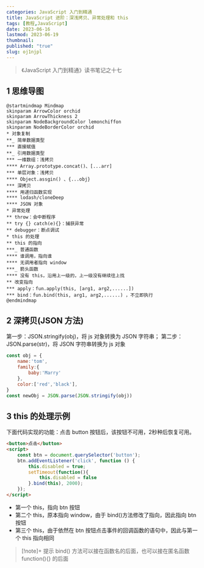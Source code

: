 ```yaml
---
categories: JavaScript 入门到精通
title: JavaScript 进阶：深浅拷贝、异常处理和 this
tags: [教程,JavaScript]
date: 2023-06-16
lastmod: 2023-06-19
thumbnail: 
published: "true"
slug: oj1njpl
---
```


>《JavaScript 入门到精通》读书笔记之十七



## 1 思维导图
```plantuml
@startmindmap Mindmap
skinparam ArrowColor orchid
skinparam ArrowThickness 2
skinparam NodeBackgroundColor lemonchiffon
skinparam NodeBorderColor orchid
* 对象复制
**_ 简单数据类型
*** 直接赋值
**_ 引用数据类型
*** 一维数组：浅拷贝
**** Array.prototype.concat()、[...arr]
*** 单层对象：浅拷贝
**** Object.assgin() 、{...obj}
*** 深拷贝
**** 用递归函数实现
**** lodash/cloneDeep
**** JSON 对象
* 异常处理
** throw：会中断程序
** try {} catch(e){}：捕获异常
** debugger：断点调试
* this 的处理
** this 的指向
***_ 普通函数
**** 谁调用，指向谁
**** 无调用者指向 window
***_ 箭头函数
**** 没有 this，沿用上一级的，上一级没有继续往上找
** 改变指向
*** apply：fun.apply(this, [arg1, arg2,......])
*** bind：fun.bind(this, arg1, arg2,......) ，不立即执行
@endmindmap
```


## 2 深拷贝(JSON 方法)

第一步：JSON.stringify(obj)，将 js 对象转换为 JSON 字符串；
第二步：JSON.parse(str)，将 JSON 字符串转换为 js 对象
```js
const obj = {
	name:'tom',
	family:{
		baby:'Marry'
	},
	color:['red','black'],
}
const newObj = JSON.parse(JSON.stringify(obj))
```

## 3 this 的处理示例
下面代码实现的功能：点击 button 按钮后，该按钮不可用，2秒种后恢复可用。
```html
<button>点击</button>
<script>
	const btn = document.querySelector('button');
	btn.addEventListener('click', function () {
		this.disabled = true;
		setTimeout(function(){                
			this.disabled = false
		}.bind(this), 2000);
	});
</script>
```

- 第一个 this，指向 btn 按钮
- 第二个 this，原本指向 window，由于 bind()方法修改了指向，因此指向 btn 按钮
- 第三个 this，由于依然在 btn 按钮点击事件的回调函数的语句中，因此与第一个 this 指向相同

>[!note]+ 提示
>bind() 方法可以接在函数名的后面，也可以接在匿名函数 function(){} 的后面